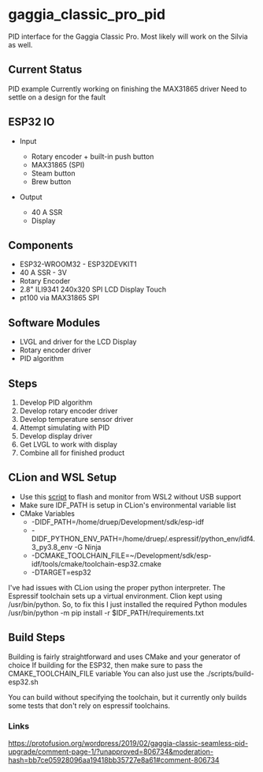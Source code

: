 # gaggia_classic_pro_pid
PID interface for the Gaggia Classic Pro. Most likely will work on the Silvia as well.


## Current Status
PID example
Currently working on finishing the MAX31865 driver
Need to settle on a design for the fault

## ESP32 IO
* Input
  * Rotary encoder + built-in push button
  * MAX31865 (SPI)
  * Steam button
  * Brew button
  
* Output
  * 40 A SSR
  * Display

## Components
* ESP32-WROOM32 - ESP32DEVKIT1
* 40 A SSR - 3V 
* Rotary Encoder
* 2.8" ILI9341 240x320 SPI LCD Display Touch
* pt100 via MAX31865 SPI

## Software Modules
* LVGL and driver for the LCD Display
* Rotary encoder driver
* PID algorithm

## Steps
1) Develop PID algorithm
2) Develop rotary encoder driver
3) Develop temperature sensor driver
4) Attempt simulating with PID
5) Develop display driver
6) Get LVGL to work with display
7) Combine all for finished product

## CLion and WSL Setup
* Use this [script](https://github.com/abobija/idfx) to flash and monitor from WSL2 without USB support
* Make sure IDF_PATH is setup in CLion's environmental variable list
* CMake Variables
  * -DIDF_PATH=/home/druep/Development/sdk/esp-idf  
  * -DIDF_PYTHON_ENV_PATH=/home/druep/.espressif/python_env/idf4.3_py3.8_env -G Ninja 
  * -DCMAKE_TOOLCHAIN_FILE=~/Development/sdk/esp-idf/tools/cmake/toolchain-esp32.cmake 
  * -DTARGET=esp32
  
I've had issues with CLion using the proper python interpreter. The Espressif toolchain sets up a virtual environment.
Clion kept using /usr/bin/python. So, to fix this I just installed the required Python modules
  /usr/bin/python -m pip install -r $IDF_PATH/requirements.txt
  
## Build Steps
Building is fairly straightforward and uses CMake and your generator of choice
If building for the ESP32, then make sure to pass the CMAKE_TOOLCHAIN_FILE variable
You can also just use the ./scripts/build-esp32.sh

You can build without specifying the toolchain, but it currently only builds some
tests that don't rely on espressif toolchains.

### Links
https://protofusion.org/wordpress/2019/02/gaggia-classic-seamless-pid-upgrade/comment-page-1/?unapproved=806734&moderation-hash=bb7ce05928096aa19418bb35727e8a61#comment-806734
